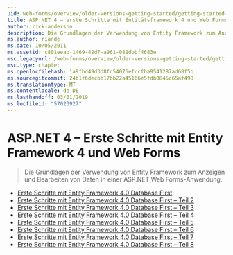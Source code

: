 ```yaml
---
uid: web-forms/overview/older-versions-getting-started/getting-started-with-ef/index
title: ASP.NET 4 – erste Schritte mit Entitätsframework 4 und Web Forms | Microsoft-Dokumentation
author: rick-anderson
description: Die Grundlagen der Verwendung von Entity Framework zum Anzeigen und Bearbeiten von Daten in einer ASP.NET Web Forms-Anwendung.
ms.author: riande
ms.date: 10/05/2011
ms.assetid: c801eeab-1469-42d7-a961-082dbbf4683e
msc.legacyurl: /web-forms/overview/older-versions-getting-started/getting-started-with-ef
msc.type: chapter
ms.openlocfilehash: 1a9fbd49d3d8fc54076efccfba9541287ad68f5b
ms.sourcegitcommit: 24b1f6decbb17bb22a45166e5fdb0845c65af498
ms.translationtype: MT
ms.contentlocale: de-DE
ms.lasthandoff: 03/01/2019
ms.locfileid: "57023927"
---
```

<a name="aspnet-4---getting-started-with-entity-framework-4-and-web-forms"></a>ASP.NET 4 – Erste Schritte mit Entity Framework 4 und Web Forms
====================
> Die Grundlagen der Verwendung von Entity Framework zum Anzeigen und Bearbeiten von Daten in einer ASP.NET Web Forms-Anwendung.


- [Erste Schritte mit Entity Framework 4.0 Database First](the-entity-framework-and-aspnet-getting-started-part-1.md)
- [Erste Schritte mit Entity Framework 4.0 Database First – Teil 2](the-entity-framework-and-aspnet-getting-started-part-2.md)
- [Erste Schritte mit Entity Framework 4.0 Database First – Teil 3](the-entity-framework-and-aspnet-getting-started-part-3.md)
- [Erste Schritte mit Entity Framework 4.0 Database First – Teil 4](the-entity-framework-and-aspnet-getting-started-part-4.md)
- [Erste Schritte mit Entity Framework 4.0 Database First – Teil 5](the-entity-framework-and-aspnet-getting-started-part-5.md)
- [Erste Schritte mit Entity Framework 4.0 Database First – Teil 6](the-entity-framework-and-aspnet-getting-started-part-6.md)
- [Erste Schritte mit Entity Framework 4.0 Database First – Teil 7](the-entity-framework-and-aspnet-getting-started-part-7.md)
- [Erste Schritte mit Entity Framework 4.0 Database First – Teil 8](the-entity-framework-and-aspnet-getting-started-part-8.md)
